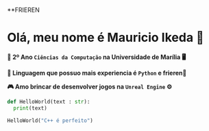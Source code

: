 **FRIEREN

# Olá, meu nome é Mauricio Ikeda 👋

**🔬 2º Ano `Ciências da Computação` na Universidade de Marília 🖥️**

**📖 Linguagem que possuo mais experiencia é `Python` e frieren🐍**

**🎮 Amo brincar de desenvolver jogos na `Unreal Engine` ⚙️**

```python
def HelloWorld(text : str):
  print(text)

HelloWorld("C++ é perfeito")
```
